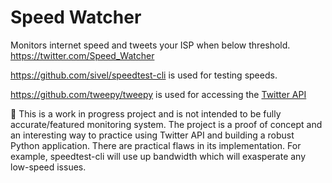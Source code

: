 # Speed Watcher

Monitors internet speed and tweets your ISP when below threshold. https://twitter.com/Speed_Watcher

https://github.com/sivel/speedtest-cli is used for testing speeds.

https://github.com/tweepy/tweepy is used for accessing the [Twitter API](https://dev.twitter.com/rest/public)

:construction: This is a work in progress project and is not intended to be fully accurate/featured monitoring system. The project is a proof of concept and an interesting way to practice using Twitter API and building a robust Python application. There are practical flaws in its implementation. For example, speedtest-cli will use up bandwidth which will exasperate any low-speed issues. 
